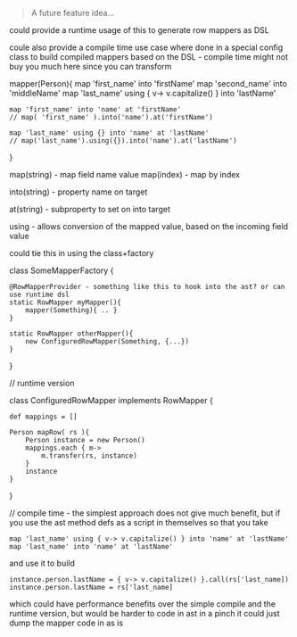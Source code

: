 > A future feature idea...

could provide a runtime usage of this to generate row mappers as DSL

coule also provide a compile time use case where done in a special config class to build compiled mappers based on the DSL - compile time might not buy you much here since you can transform

mapper(Person){
    map 'first_name' into 'firstName'
    map 'second_name' into 'middleName'
    map 'last_name' using { v-> v.capitalize() } into 'lastName'

    map 'first_name' into 'name' at 'firstName'
    // map( 'first_name' ).into('name').at('firstName')

    map 'last_name' using {} into 'name' at 'lastName'
    // map('last_name').using({}).into('name').at('lastName')
}

map(string) - map field name value
map(index) - map by index

into(string) - property name on target

at(string) - subproperty to set on into target

using - allows conversion of the mapped value, based on the incoming field value

could tie this in using the class+factory


class SomeMapperFactory {

    @RowMapperProvider - something like this to hook into the ast? or can use runtime dsl
    static RowMapper myMapper(){
        mapper(Something){ .. }
    }

    static RowMapper otherMapper(){
        new ConfiguredRowMapper(Something, {...})
    }
}

// runtime version

class ConfiguredRowMapper implements RowMapper {

    def mappings = []

    Person mapRow( rs ){
        Person instance = new Person()
        mappings.each { m->
            m.transfer(rs, instance)
        }
        instance
    }
}

// compile time - the simplest approach does not give much benefit, but if you use the ast method defs as a script in
themselves so that you take

    map 'last_name' using { v-> v.capitalize() } into 'name' at 'lastName'
    map 'last_name' into 'name' at 'lastName'

and use it to build

    instance.person.lastName = { v-> v.capitalize() }.call(rs['last_name])
    instance.person.lastName = rs['last_name]

which could have performance benefits over the simple compile and the runtime version, but would be harder to code in ast
in a pinch it could just dump the mapper code in as is